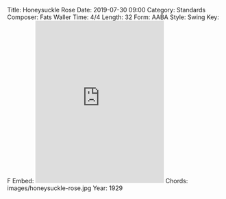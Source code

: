 Title: Honeysuckle Rose
Date: 2019-07-30 09:00
Category: Standards
Composer: Fats Waller
Time: 4/4
Length: 32
Form: AABA
Style: Swing
Key: F
Embed: <iframe src="https://open.spotify.com/embed/user/thatdavidmiller/playlist/03vUdCStxI7W1891tliLF5" width="300" height="380" frameborder="0" allowtransparency="true" allow="encrypted-media"></iframe>
Chords: images/honeysuckle-rose.jpg
Year: 1929
